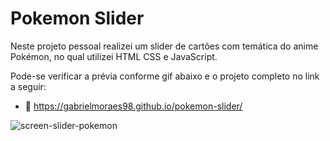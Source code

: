 # Pokemon Slider
 Neste projeto pessoal realizei um slider de cartões com temática do anime Pokémon, no qual utilizei HTML CSS e JavaScript.

Pode-se verificar a prévia conforme gif abaixo e o projeto completo no link a seguir:
- 🚀 https://gabrielmoraes98.github.io/pokemon-slider/

![screen-slider-pokemon](https://github.com/GabrielMoraes98/pokemon-slider/assets/127905683/e5b420f0-2441-4725-b2b0-1e0b3280d041)
